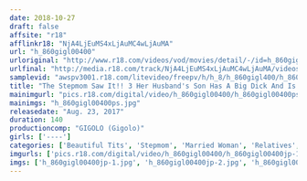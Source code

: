 ```yaml
---
date: 2018-10-27
draft: false
affsite: "r18"
afflinkr18: "NjA4LjEuMS4xLjAuMC4wLjAuMA"
url: "h_860gigl00400"
urloriginal: "http://www.r18.com/videos/vod/movies/detail/-/id=h_860gigl00400"
urlfinal: "http://media.r18.com/track/NjA4LjEuMS4xLjAuMC4wLjAuMA/videos/vod/movies/detail/-/id=h_860gigl00400"
samplevid: "awspv3001.r18.com/litevideo/freepv/h/h_8/h_860gigl400/h_860gigl400_dmb_w.mp4"
title: "The Stepmom Saw It!! 3 Her Husband's Son Has A Big Dick And Is Helping Her Cum Over And Over Again!!"
mainimgurl: "pics.r18.com/digital/video/h_860gigl00400/h_860gigl00400ps.jpg"
mainimgs: "h_860gigl00400ps.jpg"
releasedate: "Aug. 23, 2017"
duration: 140
productioncomp: "GIGOLO (Gigolo)"
girls: ['----']
categories: ['Beautiful Tits', 'Stepmom', 'Married Woman', 'Relatives', 'Creampie', 'Huge Dick - Large Dick', 'Hi-Def']
imgurls: ['pics.r18.com/digital/video/h_860gigl00400/h_860gigl00400jp-1.jpg', 'pics.r18.com/digital/video/h_860gigl00400/h_860gigl00400jp-2.jpg', 'pics.r18.com/digital/video/h_860gigl00400/h_860gigl00400jp-3.jpg', 'pics.r18.com/digital/video/h_860gigl00400/h_860gigl00400jp-4.jpg', 'pics.r18.com/digital/video/h_860gigl00400/h_860gigl00400jp-5.jpg', 'pics.r18.com/digital/video/h_860gigl00400/h_860gigl00400jp-6.jpg', 'pics.r18.com/digital/video/h_860gigl00400/h_860gigl00400jp-7.jpg', 'pics.r18.com/digital/video/h_860gigl00400/h_860gigl00400jp-8.jpg', 'pics.r18.com/digital/video/h_860gigl00400/h_860gigl00400jp-9.jpg', 'pics.r18.com/digital/video/h_860gigl00400/h_860gigl00400jp-10.jpg', 'pics.r18.com/digital/video/h_860gigl00400/h_860gigl00400jp-11.jpg', 'pics.r18.com/digital/video/h_860gigl00400/h_860gigl00400jp-12.jpg', 'pics.r18.com/digital/video/h_860gigl00400/h_860gigl00400jp-13.jpg', 'pics.r18.com/digital/video/h_860gigl00400/h_860gigl00400jp-14.jpg', 'pics.r18.com/digital/video/h_860gigl00400/h_860gigl00400jp-15.jpg', 'pics.r18.com/digital/video/h_860gigl00400/h_860gigl00400jp-16.jpg', 'pics.r18.com/digital/video/h_860gigl00400/h_860gigl00400jp-17.jpg', 'pics.r18.com/digital/video/h_860gigl00400/h_860gigl00400jp-18.jpg', 'pics.r18.com/digital/video/h_860gigl00400/h_860gigl00400jp-19.jpg', 'pics.r18.com/digital/video/h_860gigl00400/h_860gigl00400jp-20.jpg']
imgs: ['h_860gigl00400jp-1.jpg', 'h_860gigl00400jp-2.jpg', 'h_860gigl00400jp-3.jpg', 'h_860gigl00400jp-4.jpg', 'h_860gigl00400jp-5.jpg', 'h_860gigl00400jp-6.jpg', 'h_860gigl00400jp-7.jpg', 'h_860gigl00400jp-8.jpg', 'h_860gigl00400jp-9.jpg', 'h_860gigl00400jp-10.jpg', 'h_860gigl00400jp-11.jpg', 'h_860gigl00400jp-12.jpg', 'h_860gigl00400jp-13.jpg', 'h_860gigl00400jp-14.jpg', 'h_860gigl00400jp-15.jpg', 'h_860gigl00400jp-16.jpg', 'h_860gigl00400jp-17.jpg', 'h_860gigl00400jp-18.jpg', 'h_860gigl00400jp-19.jpg', 'h_860gigl00400jp-20.jpg']
---
```

